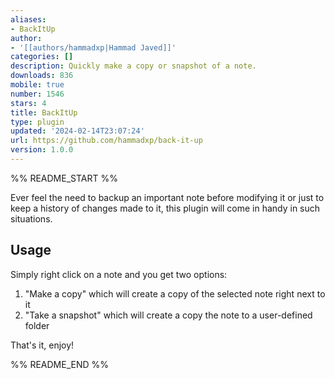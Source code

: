 ```yaml
---
aliases:
- BackItUp
author:
- '[[authors/hammadxp|Hammad Javed]]'
categories: []
description: Quickly make a copy or snapshot of a note.
downloads: 836
mobile: true
number: 1546
stars: 4
title: BackItUp
type: plugin
updated: '2024-02-14T23:07:24'
url: https://github.com/hammadxp/back-it-up
version: 1.0.0
---
```


%% README_START %%

Ever feel the need to backup an important note before modifying it or just to keep a history of changes made to it, this plugin will come in handy in such situations.

## Usage

Simply right click on a note and you get two options:

1. "Make a copy" which will create a copy of the selected note right next to it
2. "Take a snapshot" which will create a copy the note to a user-defined folder

That's it, enjoy!


%% README_END %%